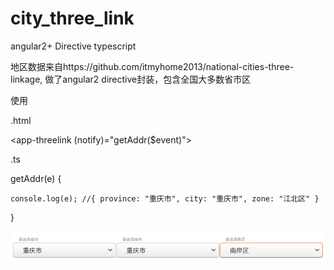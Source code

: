 # city_three_link
angular2+ Directive typescript

地区数据来自https://github.com/itmyhome2013/national-cities-three-linkage, 做了angular2 directive封装，包含全国大多数省市区

使用

  .html
  
  <app-threelink (notify)="getAddr($event)"></app-threelink>
  
  .ts
  
  getAddr(e) {
  
    console.log(e); //{ province: "重庆市", city: "重庆市", zone: "江北区" }
    
  }
  
  ![image](https://github.com/ohfeifei/city_three_link/blob/master/Screenshot%20from%202018-09-28%2011-55-59.png)
  
